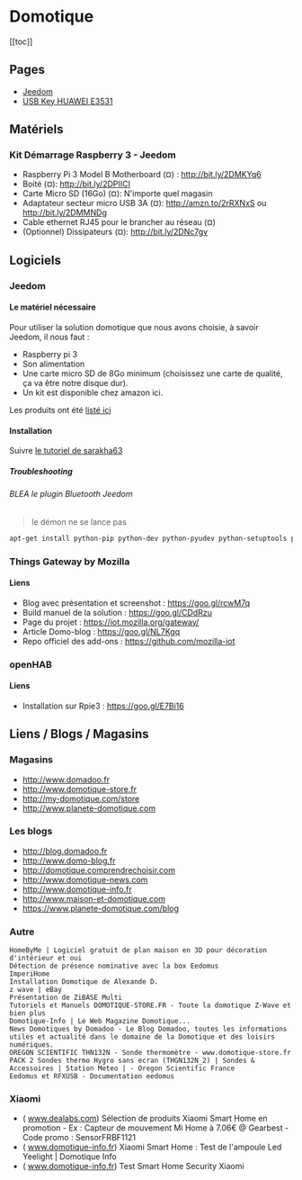 # Domotique

[[toc]]

## Pages

- [Jeedom](./jeedom/readme.md)
- [USB Key HUAWEI E3531](./huawei-e35x.md)

## Matériels

### Kit Démarrage Raspberry 3 - Jeedom

- Raspberry Pi 3 Model B Motherboard (¤) : http://bit.ly/2DMKYq6
- Boité (¤): http://bit.ly/2DPIICI
- Carte Micro SD (16Go) (¤): N'importe quel magasin
- Adaptateur secteur micro USB 3A (¤): http://amzn.to/2rRXNxS ou http://bit.ly/2DMMNDg
- Cable ethernet RJ45 pour le brancher au réseau (¤)
- (Optionnel) Dissipateurs (¤): http://bit.ly/2DNc7gv

## Logiciels

### Jeedom

#### Le matériel nécessaire

Pour utiliser la solution domotique que nous avons choisie, à savoir Jeedom, il nous faut :

- Raspberry pi 3
- Son alimentation
- Une carte micro SD de 8Go minimum (choisissez une carte de qualité, ça va être notre disque dur).
- Un kit est disponible chez amazon ici.

Les produits ont été [listé ici](/domotique/#kit-demarrage-raspberry-3-jeedom)

#### Installation

Suivre [le tutoriel de sarakha63](http://sarakha63-domotique.fr/jeedom-installation-premiers-pas/)

##### Troubleshooting

###### BLEA le plugin Bluetooth Jeedom

> le démon ne se lance pas

```bash
apt-get install python-pip python-dev python-pyudev python-setuptools python-serial python-requests
```

### Things Gateway by Mozilla

#### Liens

- Blog avec présentation et screenshot : https://goo.gl/rcwM7q
- Build manuel de la solution : https://goo.gl/CDdRzu
- Page du projet : https://iot.mozilla.org/gateway/
- Article Domo-blog : https://goo.gl/NL7Kgq
- Repo officiel des add-ons : https://github.com/mozilla-iot

### openHAB

#### Liens

- Installation sur Rpie3 : https://goo.gl/E7Bi16

## Liens / Blogs / Magasins

### Magasins

- http://www.domadoo.fr
- http://www.domotique-store.fr
- http://my-domotique.com/store
- http://www.planete-domotique.com

### Les blogs

- http://blog.domadoo.fr
- http://www.domo-blog.fr
- http://domotique.comprendrechoisir.com
- http://www.domotique-news.com
- http://www.domotique-info.fr
- http://www.maison-et-domotique.com
- https://www.planete-domotique.com/blog

### Autre

```
HomeByMe | Logiciel gratuit de plan maison en 3D pour décoration d'intérieur et oui
Détection de présence nominative avec la box Eedomus
ImperiHome
Installation Domotique de Alexande D.
z wave | eBay
Présentation de ZiBASE Multi
Tutoriels et Manuels DOMOTIQUE-STORE.FR - Toute la domotique Z-Wave et bien plus
Domotique-Info | Le Web Magazine Domotique...
News Domotiques by Domadoo - Le Blog Domadoo, toutes les informations utiles et actualité dans le domaine de la Domotique et des loisirs numériques.
OREGON SCIENTIFIC THN132N - Sonde thermomètre - www.domotique-store.fr
PACK 2 Sondes thermo Hygro sans ecran (THGN132N_2) | Sondes & Accessoires | Station Meteo | - Oregon Scientific France
Eedomus et RFXUSB - Documentation eedomus
```

### Xiaomi

- ( www.dealabs.com) Sélection de produits Xiaomi Smart Home en promotion - Ex : Capteur de mouvement Mi Home à 7.06€ @ Gearbest - Code promo : SensorFRBF1121
- ( www.domotique-info.fr) Xiaomi Smart Home : Test de l'ampoule Led Yeelight | Domotique Info
- ( www.domotique-info.fr) Test Smart Home Security Xiaomi
